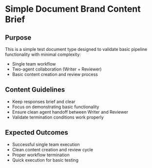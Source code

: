 # Simple Document Brand Content Brief

## Purpose
This is a simple test document type designed to validate basic pipeline functionality with minimal complexity:
- Single team workflow
- Two-agent collaboration (Writer + Reviewer)
- Basic content creation and review process

## Content Guidelines
- Keep responses brief and clear
- Focus on demonstrating basic functionality
- Ensure clean agent handoff between Writer and Reviewer
- Validate termination conditions work properly

## Expected Outcomes
- Successful single team execution
- Clean content creation and review cycle
- Proper workflow termination
- Quick execution for basic testing
